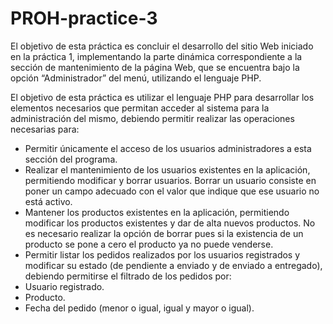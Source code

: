 ﻿# PROH-practice-3

El objetivo de esta práctica es concluir el desarrollo del sitio Web iniciado en la práctica 1, implementando la parte dinámica correspondiente a la sección de mantenimiento de la página Web, que se encuentra bajo la opción “Administrador” del menú, utilizando el lenguaje PHP.

El objetivo de esta práctica es utilizar el lenguaje PHP para desarrollar los elementos necesarios que permitan acceder al sistema para la administración del mismo, debiendo permitir realizar las operaciones necesarias para:
 - Permitir únicamente el acceso de los usuarios administradores a esta sección del programa.
 - Realizar el mantenimiento de los usuarios existentes en la aplicación, permitiendo modificar y borrar usuarios. Borrar un usuario consiste en poner un campo adecuado con el valor que indique que ese usuario no está activo.
 - Mantener los productos existentes en la aplicación, permitiendo modificar los productos existentes y dar de alta nuevos productos. No es necesario realizar la opción de borrar pues si la existencia de un producto se pone a cero el producto ya no puede venderse.
 - Permitir listar los pedidos realizados por los usuarios registrados y modificar su estado (de pendiente a enviado y de enviado a entregado), debiendo permitirse el filtrado de los pedidos por:
  - Usuario registrado.
  - Producto.
  - Fecha del pedido (menor o igual, igual y mayor o igual).
